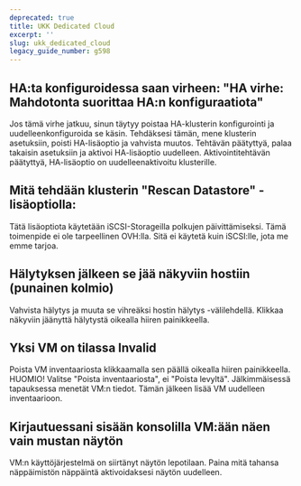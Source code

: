 ```yaml
---
deprecated: true
title: UKK Dedicated Cloud
excerpt: ''
slug: ukk_dedicated_cloud
legacy_guide_number: g598
---
```



## HA:ta konfiguroidessa saan virheen: "HA virhe: Mahdotonta suorittaa HA:n konfiguraatiota"
Jos tämä virhe jatkuu, sinun täytyy poistaa HA-klusterin konfigurointi ja uudelleenkonfiguroida se käsin. Tehdäksesi tämän, mene klusterin asetuksiin, poisti HA-lisäoptio ja vahvista muutos. Tehtävän päätyttyä, palaa takaisin asetuksiin ja aktivoi HA-lisäoptio uudelleen. Aktivointitehtävän päätyttyä, HA-lisäoptio on uudelleenaktivoitu klusterille.


## Mitä tehdään klusterin "Rescan Datastore" -lisäoptiolla:
Tätä lisäoptiota käytetään iSCSI-Storageilla polkujen päivittämiseksi.
Tämä toimenpide ei ole tarpeellinen OVH:lla. Sitä ei käytetä kuin iSCSI:lle, jota me emme tarjoa.


## Hälytyksen jälkeen se jää näkyviin hostiin (punainen kolmio)
Vahvista hälytys ja muuta se vihreäksi hostin hälytys -välilehdellä. Klikkaa näkyviin jäänyttä hälytystä oikealla hiiren painikkeella.


## Yksi VM on tilassa Invalid
Poista VM inventaariosta klikkaamalla sen päällä oikealla hiiren painikkeella.
HUOMIO! Valitse "Poista inventaariosta", ei "Poista levyltä". Jälkimmäisessä tapauksessa menetät VM:n tiedot. 
Tämän jälkeen lisää VM uudelleen inventaarioon.


## Kirjautuessani sisään konsolilla VM:ään näen vain mustan näytön
VM:n käyttöjärjestelmä on siirtänyt näytön lepotilaan. Paina mitä tahansa näppäimistön näppäintä aktivoidaksesi näytön uudelleen.

